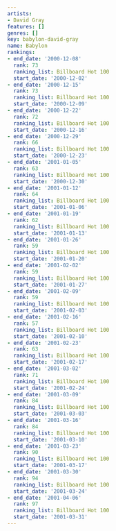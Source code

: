 ```yaml
---
artists:
- David Gray
features: []
genres: []
key: babylon-david-gray
name: Babylon
rankings:
- end_date: '2000-12-08'
  rank: 73
  ranking_list: Billboard Hot 100
  start_date: '2000-12-02'
- end_date: '2000-12-15'
  rank: 73
  ranking_list: Billboard Hot 100
  start_date: '2000-12-09'
- end_date: '2000-12-22'
  rank: 72
  ranking_list: Billboard Hot 100
  start_date: '2000-12-16'
- end_date: '2000-12-29'
  rank: 66
  ranking_list: Billboard Hot 100
  start_date: '2000-12-23'
- end_date: '2001-01-05'
  rank: 63
  ranking_list: Billboard Hot 100
  start_date: '2000-12-30'
- end_date: '2001-01-12'
  rank: 64
  ranking_list: Billboard Hot 100
  start_date: '2001-01-06'
- end_date: '2001-01-19'
  rank: 62
  ranking_list: Billboard Hot 100
  start_date: '2001-01-13'
- end_date: '2001-01-26'
  rank: 59
  ranking_list: Billboard Hot 100
  start_date: '2001-01-20'
- end_date: '2001-02-02'
  rank: 59
  ranking_list: Billboard Hot 100
  start_date: '2001-01-27'
- end_date: '2001-02-09'
  rank: 59
  ranking_list: Billboard Hot 100
  start_date: '2001-02-03'
- end_date: '2001-02-16'
  rank: 57
  ranking_list: Billboard Hot 100
  start_date: '2001-02-10'
- end_date: '2001-02-23'
  rank: 63
  ranking_list: Billboard Hot 100
  start_date: '2001-02-17'
- end_date: '2001-03-02'
  rank: 71
  ranking_list: Billboard Hot 100
  start_date: '2001-02-24'
- end_date: '2001-03-09'
  rank: 84
  ranking_list: Billboard Hot 100
  start_date: '2001-03-03'
- end_date: '2001-03-16'
  rank: 84
  ranking_list: Billboard Hot 100
  start_date: '2001-03-10'
- end_date: '2001-03-23'
  rank: 90
  ranking_list: Billboard Hot 100
  start_date: '2001-03-17'
- end_date: '2001-03-30'
  rank: 94
  ranking_list: Billboard Hot 100
  start_date: '2001-03-24'
- end_date: '2001-04-06'
  rank: 97
  ranking_list: Billboard Hot 100
  start_date: '2001-03-31'
---
```


